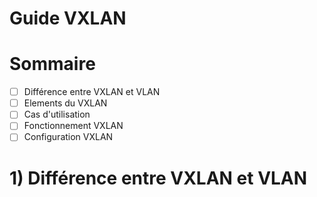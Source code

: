 # Guide VXLAN

# Sommaire 
- [ ] Différence entre VXLAN et VLAN
- [ ] Elements du VXLAN
- [ ] Cas d'utilisation
- [ ] Fonctionnement VXLAN
- [ ] Configuration VXLAN

# 1) Différence entre VXLAN et VLAN

